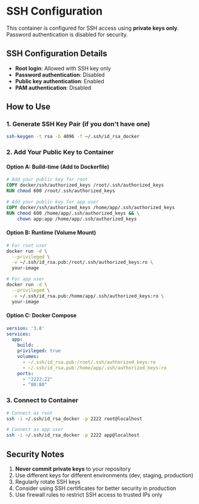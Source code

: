 # SSH Configuration

This container is configured for SSH access using **private keys only**. Password authentication is disabled for security.

## SSH Configuration Details

- **Root login**: Allowed with SSH key only
- **Password authentication**: Disabled
- **Public key authentication**: Enabled
- **PAM authentication**: Disabled

## How to Use

### 1. Generate SSH Key Pair (if you don't have one)
```bash
ssh-keygen -t rsa -b 4096 -f ~/.ssh/id_rsa_docker
```

### 2. Add Your Public Key to Container

#### Option A: Build-time (Add to Dockerfile)
```dockerfile
# Add your public key for root
COPY docker/ssh/authorized_keys /root/.ssh/authorized_keys
RUN chmod 600 /root/.ssh/authorized_keys

# Add your public key for app user
COPY docker/ssh/authorized_keys /home/app/.ssh/authorized_keys
RUN chmod 600 /home/app/.ssh/authorized_keys && \
    chown app:app /home/app/.ssh/authorized_keys
```

#### Option B: Runtime (Volume Mount)
```bash
# For root user
docker run -d \
  --privileged \
  -v ~/.ssh/id_rsa.pub:/root/.ssh/authorized_keys:ro \
  your-image

# For app user
docker run -d \
  --privileged \
  -v ~/.ssh/id_rsa.pub:/home/app/.ssh/authorized_keys:ro \
  your-image
```

#### Option C: Docker Compose
```yaml
version: '3.8'
services:
  app:
    build: .
    privileged: true
    volumes:
      - ~/.ssh/id_rsa.pub:/root/.ssh/authorized_keys:ro
      - ~/.ssh/id_rsa.pub:/home/app/.ssh/authorized_keys:ro
    ports:
      - "2222:22"
      - "80:80"
```

### 3. Connect to Container
```bash
# Connect as root
ssh -i ~/.ssh/id_rsa_docker -p 2222 root@localhost

# Connect as app user
ssh -i ~/.ssh/id_rsa_docker -p 2222 app@localhost
```

## Security Notes

1. **Never commit private keys** to your repository
2. Use different keys for different environments (dev, staging, production)
3. Regularly rotate SSH keys
4. Consider using SSH certificates for better security in production
5. Use firewall rules to restrict SSH access to trusted IPs only